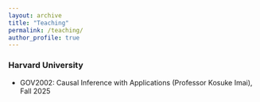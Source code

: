 ```yaml
---
layout: archive
title: "Teaching"
permalink: /teaching/
author_profile: true
---
```


### Harvard University

- GOV2002: Causal Inference with Applications (Professor Kosuke Imai), Fall 2025